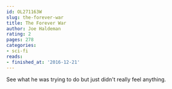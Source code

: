 ```yaml
---
id: OL271163W
slug: the-forever-war
title: The Forever War
author: Joe Haldeman
rating: 2
pages: 278
categories:
- sci-fi
reads:
- finished_at: '2016-12-21'
---
```

See what he was trying to do but just didn't really feel anything.
